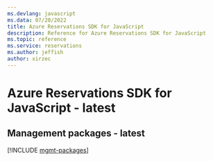 ```yaml
---
ms.devlang: javascript
ms.data: 07/20/2022
title: Azure Reservations SDK for JavaScript
description: Reference for Azure Reservations SDK for JavaScript
ms.topic: reference
ms.service: reservations
ms.author: jeffish
author: xirzec
---
```

# Azure Reservations SDK for JavaScript - latest

## Management packages - latest
[!INCLUDE [mgmt-packages](reservations-mgmt-index.md)]
